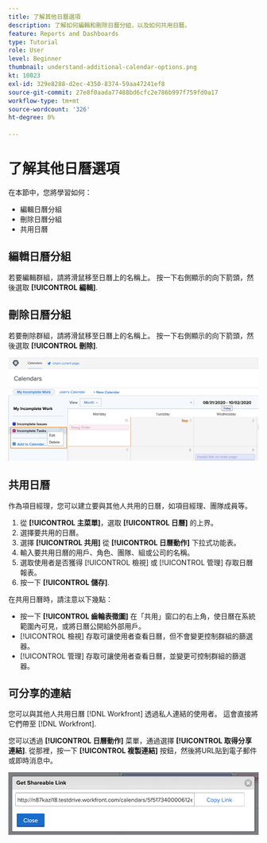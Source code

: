```yaml
---
title: 了解其他日曆選項
description: 了解如何編輯和刪除日曆分組，以及如何共用日曆。
feature: Reports and Dashboards
type: Tutorial
role: User
level: Beginner
thumbnail: understand-additional-calendar-options.png
kt: 10023
exl-id: 329e8288-d2ec-4350-8374-59aa47241ef8
source-git-commit: 27e8f0aada77488bd6cfc2e786b997f759fd0a17
workflow-type: tm+mt
source-wordcount: '326'
ht-degree: 0%

---
```


# 了解其他日曆選項

在本節中，您將學習如何：

* 編輯日曆分組
* 刪除日曆分組
* 共用日曆

## 編輯日曆分組

若要編輯群組，請將滑鼠移至日曆上的名稱上。 按一下右側顯示的向下箭頭，然後選取 **[!UICONTROL 編輯]**.

## 刪除日曆分組

若要刪除群組，請將滑鼠移至日曆上的名稱上。 按一下右側顯示的向下箭頭，然後選取 **[!UICONTROL 刪除]**.

![顯示刪除日曆分組選項的螢幕影像](assets/calendar-3-0.png)

## 共用日曆

作為項目經理，您可以建立要與其他人共用的日曆，如項目經理、團隊成員等。

1. 從 **[!UICONTROL 主菜單]**，選取 **[!UICONTROL 日曆]** 的上界。
1. 選擇要共用的日曆。
1. 選擇 **[!UICONTROL 共用]** 從 **[!UICONTROL 日曆動作]** 下拉式功能表。
1. 輸入要共用日曆的用戶、角色、團隊、組或公司的名稱。
1. 選取使用者是否獲得 [!UICONTROL 檢視] 或 [!UICONTROL 管理] 存取日曆報表。
1. 按一下 **[!UICONTROL 儲存]**.

在共用日曆時，請注意以下幾點：

* 按一下 **[!UICONTROL 齒輪表徵圖]** 在「共用」窗口的右上角，使日曆在系統範圍內可見，或將日曆公開給外部用戶。
* [!UICONTROL 檢視] 存取可讓使用者查看日曆，但不會變更控制群組的篩選器。
* [!UICONTROL 管理] 存取可讓使用者查看日曆，並變更可控制群組的篩選器。

## 可分享的連結

您可以與其他人共用日曆 [!DNL Workfront] 透過私人連結的使用者。 這會直接將它們帶至 [!DNL Workfront].

您可以透過 **[!UICONTROL 日曆動作]** 菜單，通過選擇 **[!UICONTROL 取得分享連結]**. 從那裡，按一下 **[!UICONTROL 複製連結]** 按鈕，然後將URL貼到電子郵件或即時消息中。

![影像 [!UICONTROL 取得分享連結] 螢幕](assets/calendar-3-1.png)
